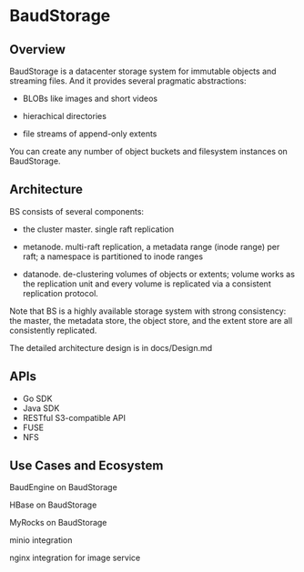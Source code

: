 # BaudStorage

## Overview

BaudStorage is a datacenter storage system for immutable objects and streaming files. And it provides several pragmatic abstractions: 

* BLOBs like images and short videos

* hierachical directories

* file streams of append-only extents

You can create any number of object buckets and filesystem instances on BaudStorage.

## Architecture

BS consists of several components:

* the cluster master. single raft replication

* metanode. multi-raft replication, a metadata range (inode range) per raft; a namespace is partitioned to inode ranges 

* datanode. de-clustering volumes of objects or extents; volume works as the replication unit and every volume is replicated via a consistent replication protocol. 

Note that BS is a highly available storage system with strong consistency: the master, the metadata store, the object store, and the extent store are all consistently replicated. 

The detailed architecture design is in docs/Design.md


## APIs

- Go SDK
- Java SDK
- RESTful S3-compatible API 
- FUSE
- NFS

## Use Cases and Ecosystem

BaudEngine on BaudStorage

HBase on BaudStorage

MyRocks on BaudStorage

minio integration

nginx integration for image service

